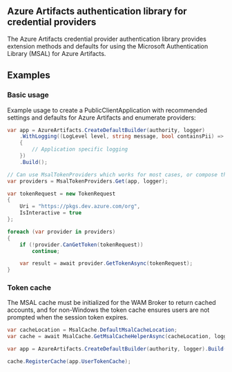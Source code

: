 ## Azure Artifacts authentication library for credential providers

The Azure Artifacts credential provider authentication library provides extension methods and defaults for using the Microsoft Authentication Library (MSAL) for Azure Artifacts.

## Examples

### Basic usage

Example usage to create a PublicClientApplication with recommended settings and defaults for Azure Artifacts and enumerate providers:

```csharp
var app = AzureArtifacts.CreateDefaultBuilder(authority, logger)
    .WithLogging((LogLevel level, string message, bool containsPii) =>
    {
        // Application specific logging
    })
    .Build();

// Can use MsalTokenProviders which works for most cases, or compose the token providers manually
var providers = MsalTokenProviders.Get(app, logger);

var tokenRequest = new TokenRequest
{
    Uri = "https://pkgs.dev.azure.com/org",
    IsInteractive = true
};

foreach (var provider in providers)
{
    if (!provider.CanGetToken(tokenRequest))
        continue;

    var result = await provider.GetTokenAsync(tokenRequest);
}
```

### Token cache

The MSAL cache must be initialized for the WAM Broker to return cached accounts, and for non-Windows the token cache ensures users are not prompted when the session token expires.

```csharp
var cacheLocation = MsalCache.DefaultMsalCacheLocation;
var cache = await MsalCache.GetMsalCacheHelperAsync(cacheLocation, logger);

var app = AzureArtifacts.CreateDefaultBuilder(authority, logger).Build();

cache.RegisterCache(app.UserTokenCache);
```
